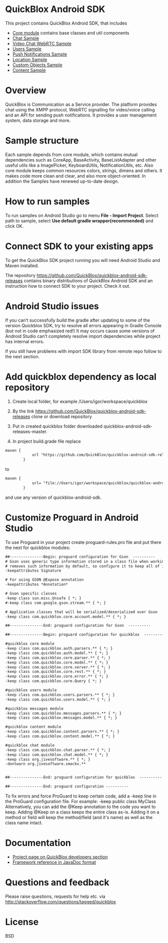 # QuickBlox Android SDK

This project contains QuickBlox Android SDK, that includes

  * [Core module](https://github.com/QuickBlox/quickblox-android-sdk/tree/master/sample-core) contains base classes and util components
  * [Chat Sample](https://github.com/QuickBlox/quickblox-android-sdk/tree/master/sample-chat)
  * [Video Chat WebRTC Sample](https://github.com/QuickBlox/quickblox-android-sdk/tree/master/sample-videochat-webrtc)
  * [Users Sample](https://github.com/QuickBlox/quickblox-android-sdk/tree/master/sample-users)
  * [Push Notifications Sample](https://github.com/QuickBlox/quickblox-android-sdk/tree/master/sample-pushnotifications)
  * [Location Sample](https://github.com/QuickBlox/quickblox-android-sdk/tree/master/sample-location)
  * [Custom Objects Sample](https://github.com/QuickBlox/quickblox-android-sdk/tree/master/sample-custom-objects)
  * [Content Sample](https://github.com/QuickBlox/quickblox-android-sdk/tree/master/sample-content)

# Overview 

QuickBlox  is Communication as a Service provider. The platform provides chat using the XMPP protocol, WebRTC signalling for video/voice calling and an API for sending push notifications. It provides a user management system, data storage and more. 

# Sample structure

Each sample depends from core module, which contains mutual dependencies such as CoreApp, BaseActivity, BaseListAdapter and other useful utils like a ImagePicker, KeyboardUtils, NotificationUtils, etc. Also core module keeps common resources  colors, strings, dimens and others. It makes code more clean and clear, and also more object-oriented. In addition the Samples have renewed up-to-date design.

# How to run samples

To run samples on Android Studio go to menu **File - Import Project**. Select path to sample, select **Use default gradle wrapper(recommended)** and click OK.

# Connect SDK to your existing apps 

To get the QuickBlox SDK project running you will need Android Studio and Maven installed.

The repository https://github.com/QuickBlox/quickblox-android-sdk-releases contains binary distributions of QuickBlox Android SDK and an instruction how to connect SDK to your project. Check it out.

# Android Studio issues

If you can’t successfully build the gradle after updating to some of the version Quickblox SDK, try to resolve all errors appearing in Gradle Console (but not in code emphasized red!) It may occurs cause some versions of Android Studio can’t completely resolve import dependencies while project has internal errors.

If you still have problems with import SDK library from remote repo follow to the next section.

# Add quickblox dependency as local repository

1. Create local folder, for example /Users/igor/workspace/quickblox

2. By the link https://github.com/QuickBlox/quickblox-android-sdk-releases clone or download repository

3. Put in created quickblox folder downloaded quickblox-android-sdk-releases-master.

4. In project build.grade file replace
```xml
maven {
            url "https://github.com/QuickBlox/quickblox-android-sdk-releases/raw/master/"
        }
```
to
```xml
maven {
            url= "file://Users/igor/workspace/quickblox/quickblox-android-sdk-releases-master"
        }
```
and use any version of quickblox-android-sdk.

# Customize Proguard in Android Studio 

To use Proguard in your project create proguard-rules.pro file and put there the next for quickblox modules:
```xml
##---------------Begin: proguard configuration for Gson  ---------- 
# Gson uses generic type information stored in a class file when working with fields. Proguard
# removes such information by default, so configure it to keep all of it.
-keepattributes Signature

# For using GSON @Expose annotation
-keepattributes *Annotation*

# Gson specific classes
-keep class sun.misc.Unsafe { *; }
#-keep class com.google.gson.stream.** { *; }

# Application classes that will be serialized/deserialized over Gson
-keep class com.quickblox.core.account.model.** { *; }

##---------------End: proguard configuration for Gson  ----------

##---------------Begin: proguard configuration for quickblox  ----------

#quickblox core module
-keep class com.quickblox.auth.parsers.** { *; }
-keep class com.quickblox.auth.model.** { *; }
-keep class com.quickblox.core.parser.** { *; }
-keep class com.quickblox.core.model.** { *; }
-keep class com.quickblox.core.server.** { *; }
-keep class com.quickblox.core.rest.** { *; }
-keep class com.quickblox.core.error.** { *; }
-keep class com.quickblox.core.Query { *; }

#quickblox users module
-keep class com.quickblox.users.parsers.** { *; }
-keep class com.quickblox.users.model.** { *; }

#quickblox messages module
-keep class com.quickblox.messages.parsers.** { *; }
-keep class com.quickblox.messages.model.** { *; }

#quickblox content module
-keep class com.quickblox.content.parsers.** { *; }
-keep class com.quickblox.content.model.** { *; }

#quickblox chat module
-keep class com.quickblox.chat.parser.** { *; }
-keep class com.quickblox.chat.model.** { *; }
-keep class org.jivesoftware.** { *; }
-dontwarn org.jivesoftware.smackx.**


##---------------End: proguard configuration for quickblox  ----------

##---------------End: proguard configuration ----------
```
To fix errors and force ProGuard to keep certain code, add a -keep line in the ProGuard configuration file. For example:
-keep public class MyClass
Alternatively, you can add the @Keep annotation to the code you want to keep. Adding @Keep on a class keeps the entire class as-is. Adding it on a method or field will keep the method/field (and it's name) as well as the class name intact.

# Documentation

* [Project page on QuickBlox developers section](http://quickblox.com/developers/Android)
* [Framework reference in JavaDoc format](http://sdk.quickblox.com/android/)

# Questions and feedback

Please raise questions, requests for help etc. via http://stackoverflow.com/questions/tagged/quickblox

# License
BSD
